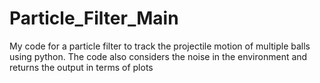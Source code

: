 # Particle_Filter_Main
My code for a particle filter to track the projectile motion of multiple balls using python. The code also considers the noise in the environment and returns the output in terms of plots 
